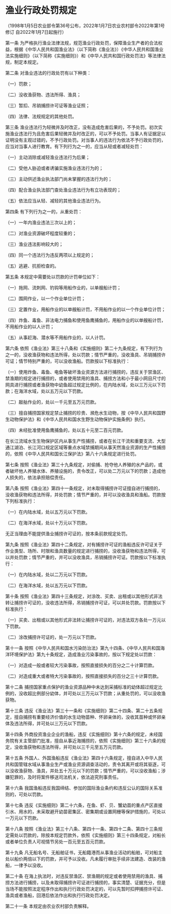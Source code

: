 # 渔业行政处罚规定

（1998年1月5日农业部令第36号公布，2022年1月7日农业农村部令2022年第1号修订 自2022年1月7日起施行）


第一条 为严格执行渔业法律法规，规范渔业行政处罚，保障渔业生产者的合法权益，根据《中华人民共和国渔业法》（以下简称《渔业法》）《中华人民共和国渔业法实施细则》（以下简称《实施细则》）和《中华人民共和国行政处罚法》等法律法规，制定本规定。

第二条 对渔业违法的行政处罚有以下种类：

（一）罚款；

（二）没收渔获物、违法所得、渔具；

（三）暂扣、吊销捕捞许可证等渔业证照；

（四）法律、法规规定的其他处罚。

第三条 渔业违法行为轻微并及时改正，没有造成危害后果的，不予处罚。初次实施渔业违法行为且危害后果轻微并及时改正的，可以不予处罚。当事人有证据足以证明没有主观过错的，不予行政处罚。对当事人的违法行为依法不予行政处罚的，应当对当事人进行教育。有下列行为之一的，应当从轻或者减轻处罚：

（一）主动消除或减轻渔业违法行为后果；

（二）受他人胁迫或者诱骗实施渔业违法行为的；

（三）主动供述渔业执法部门尚未掌握的违法行为的；

（四）配合渔业执法部门查处渔业违法行为有立功表现的；

（五）依法应当从轻、减轻的其他渔业违法行为。

第四条 有下列行为之一的，从重处罚：

（一）一年内渔业违法三次以上的；

（二）对渔业资源破坏程度较重的；

（三）渔业违法影响较大的；

（四）同一个违法行为违反两项以上规定的；

（五）逃避、抗拒检查的。

第五条 本规定中需要处以罚款的计罚单位如下：

（一）拖网、流刺网、钓钩等用船作业的，以单艘船计罚；

（二）围网作业，以一个作业单位计罚；

（三）定置作业，用船作业的以单艘船计罚，不用船作业的以一个作业单位计罚；

（四）炸鱼、毒鱼、非法电力捕鱼和使用鱼鹰捕鱼的，用船作业的以单艘船计罚，不用船作业的以人计罚；

（五）从事赶海、潜水等不用船作业的，以人计罚。

第六条 依照《渔业法》第三十八条和《实施细则》第二十九条规定，有下列行为之一的，没收渔获物和违法所得，处以罚款；情节严重的，没收渔具、吊销捕捞许可证；情节特别严重的，可以没收渔船。罚款按以下标准执行：

（一）使用炸鱼、毒鱼、电鱼等破坏渔业资源方法进行捕捞的，违反关于禁渔区、禁渔期的规定进行捕捞的，或者使用禁用的渔具、捕捞方法和小于最小网目尺寸的网具进行捕捞或者渔获物中幼鱼超过规定比例的，在内陆水域，处以三万元以下罚款；在海洋水域，处以五万元以下罚款。

（二）敲䑩作业的，处以一千元至五万元罚款。

（三）擅自捕捞国家规定禁止捕捞的珍贵、濒危水生动物，按《中华人民共和国野生动物保护法》和《中华人民共和国水生野生动物保护实施条例》执行。

（四）未经批准使用鱼鹰捕鱼的，处以五十元至二百元罚款。

在长江流域水生生物保护区内从事生产性捕捞，或者在长江干流和重要支流、大型通江湖泊、长江河口规定区域等重点水域禁捕期间从事天然渔业资源的生产性捕捞的，依照《中华人民共和国长江保护法》第八十六条规定进行处罚。

第七条 按照《渔业法》第三十九条规定，对偷捕、抢夺他人养殖的水产品的，或者破坏他人养殖水体、养殖设施的，责令改正，可以处二万元以下的罚款；造成他人损失的，依法承担赔偿责任。

第八条 按照《渔业法》第四十一条规定，对未取得捕捞许可证擅自进行捕捞的，没收渔获物和违法所得，并处罚款；情节严重的，并可以没收渔具和渔船。罚款按下列标准执行：

（一）在内陆水域，处以五万元以下罚款。

（二）在海洋水域，处以十万元以下罚款。

无正当理由不能提供渔业捕捞许可证的，按本条前款规定处罚。

第九条 按照《渔业法》第四十二条规定，对有捕捞许可证的渔船违反许可证关于作业类型、场所、时限和渔具数量的规定进行捕捞的，没收渔获物和违法所得，可以并处罚款；情节严重的，并可以没收渔具，吊销捕捞许可证。罚款按以下标准执行：

（一）在内陆水域，处以二万元以下罚款。

（二）在海洋水域，处以五万元以下罚款。

第十条 按照《渔业法》第四十三条规定，对涂改、买卖、出租或以其他形式非法转让捕捞许可证的，没收违法所得，吊销捕捞许可证，可以并处罚款。罚款按以下标准执行：

（一）买卖、出租或以其他形式非法转让捕捞许可证的，对违法双方各处一万元以下罚款。

（二）涂改捕捞许可证的，处一万元以下罚款。

第十一条 按照《中华人民共和国水污染防治法》第九十四条、《中华人民共和国海洋环境保护法》第九十条规定，造成渔业污染事故的，按以下规定处以罚款：

（一）对造成一般或者较大污染事故，按照直接损失的百分之二十计算罚款。

（二）对造成重大或者特大污染事故的，按照直接损失的百分之三十计算罚款。

第十二条 捕捞国家重点保护的渔业资源品种中未达到采捕标准的幼体超过规定比例的，没收超比例部分幼体，并可处以三万元以下罚款；从重处罚的，可以没收渔获物。

第十三条 违反《渔业法》第三十一条和《实施细则》第二十四条、第二十五条规定，擅自捕捞有重要经济价值的水生动物苗种、怀卵亲体的，没收其苗种或怀卵亲体及违法所得，并可处以三万元以下罚款。

第十四条 外商投资渔业企业的渔船，违反《实施细则》第十六条的规定，未经国务院有关主管部门批准，擅自从事近海捕捞的，依照《实施细则》第三十六条的规定，没收渔获物和违法所得，并可处以三千元至五万元罚款。

第十五条 外国人、外国渔船违反《渔业法》第四十六条规定，擅自进入中华人民共和国管辖水域从事渔业生产或渔业资源调查活动的，责令其离开或将其驱逐，可以没收渔获物、渔具，并处五十万元以下的罚款；情节严重的，可以没收渔船；涉嫌犯罪的，及时将案件移送司法机关，依法追究刑事责任。

第十六条 我国渔船违反我国缔结、参加的国际渔业条约和违反公认的国际关系准则的，可处以罚款。

第十七条 违反《实施细则》第二十六条，在鱼、虾、贝、蟹幼苗的重点产区直接引水、用水的，未采取避开幼苗密集区、密集期或设置网栅等保护措施的，可处以一万元以下罚款。

第十八条 按照《渔业法》第三十八条、第四十一条、第四十二条、第四十三条规定需处以罚款的，除按本规定罚款外，依照《实施细则》第三十四条规定，对船长或者单位负责人可视情节另处一百元至五百元罚款。

第十九条 凡无船名号、无船舶证书，无船籍港而从事渔业活动的船舶，可对船主处以船价两倍以下的罚款，并可予以没收。凡未履行审批手续非法建造、改装的渔船，一律予以没收。

第二十条 在海上执法时，对违反禁渔区、禁渔期的规定或者使用禁用的渔具、捕捞方法进行捕捞，以及未取得捕捞许可证进行捕捞的，事实清楚、证据充分，但是当场不能按照法定程序作出和执行行政处罚决定的，可以先暂时扣押捕捞许可证、渔具或者渔船，回港后依法作出和执行行政处罚决定。

第二十一条 本规定由农业农村部负责解释。